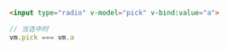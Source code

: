 ```html
<input type="radio" v-model="pick" v-bind:value="a">
```

```js
// 当选中时
vm.pick === vm.a
```

